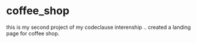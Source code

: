 # coffee_shop 
this is my second project of my codeclause interenship ..
created a landing page for coffee shop.
